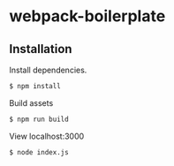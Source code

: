 # webpack-boilerplate

## Installation
Install dependencies.
```bash
$ npm install
```

Build assets
```bash
$ npm run build
```

View localhost:3000
```bash
$ node index.js
```